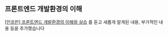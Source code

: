 ## 프론트엔드 개발환경의 이해

[[인프런] 프론트엔드 개발환경의 이해와 실습](https://www.inflearn.com/course/%ED%94%84%EB%A1%A0%ED%8A%B8%EC%97%94%EB%93%9C-%EA%B0%9C%EB%B0%9C%ED%99%98%EA%B2%BD)
를 듣고 새롭게 알게된 내용, 부가적인 내용 등을 추가했습니다
